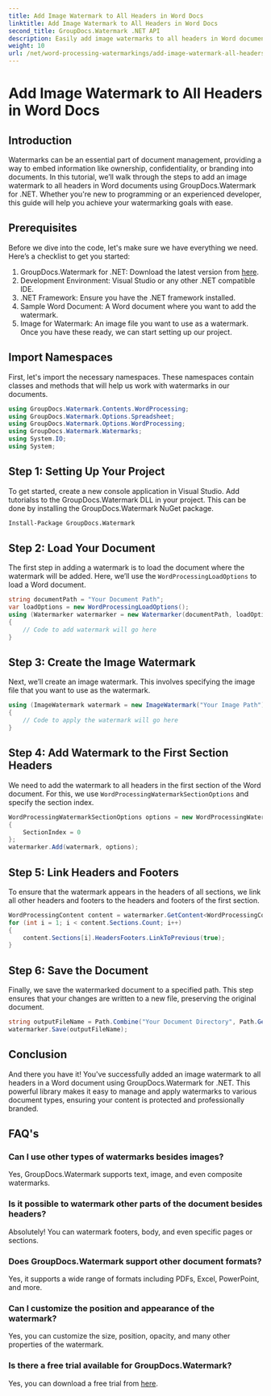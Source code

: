 ```yaml
---
title: Add Image Watermark to All Headers in Word Docs
linktitle: Add Image Watermark to All Headers in Word Docs
second_title: GroupDocs.Watermark .NET API
description: Easily add image watermarks to all headers in Word documents using GroupDocs.Watermark for .NET. Follow our step-by-step guide with detailed code examples.
weight: 10
url: /net/word-processing-watermarkings/add-image-watermark-all-headers-word-docs/
---
```


# Add Image Watermark to All Headers in Word Docs

## Introduction
Watermarks can be an essential part of document management, providing a way to embed information like ownership, confidentiality, or branding into documents. In this tutorial, we’ll walk through the steps to add an image watermark to all headers in Word documents using GroupDocs.Watermark for .NET. Whether you're new to programming or an experienced developer, this guide will help you achieve your watermarking goals with ease.
## Prerequisites
Before we dive into the code, let's make sure we have everything we need. Here’s a checklist to get you started:
1. GroupDocs.Watermark for .NET: Download the latest version from [here](https://releases.groupdocs.com/Watermark/net/).
2. Development Environment: Visual Studio or any other .NET compatible IDE.
3. .NET Framework: Ensure you have the .NET framework installed.
4. Sample Word Document: A Word document where you want to add the watermark.
5. Image for Watermark: An image file you want to use as a watermark.
Once you have these ready, we can start setting up our project.
## Import Namespaces
First, let's import the necessary namespaces. These namespaces contain classes and methods that will help us work with watermarks in our documents.
```csharp
using GroupDocs.Watermark.Contents.WordProcessing;
using GroupDocs.Watermark.Options.Spreadsheet;
using GroupDocs.Watermark.Options.WordProcessing;
using GroupDocs.Watermark.Watermarks;
using System.IO;
using System;
```
## Step 1: Setting Up Your Project
To get started, create a new console application in Visual Studio. Add tutorialss to the GroupDocs.Watermark DLL in your project. This can be done by installing the GroupDocs.Watermark NuGet package.
```bash
Install-Package GroupDocs.Watermark
```
## Step 2: Load Your Document
The first step in adding a watermark is to load the document where the watermark will be added. Here, we’ll use the `WordProcessingLoadOptions` to load a Word document.
```csharp
string documentPath = "Your Document Path";
var loadOptions = new WordProcessingLoadOptions();
using (Watermarker watermarker = new Watermarker(documentPath, loadOptions))
{
    // Code to add watermark will go here
}
```
## Step 3: Create the Image Watermark
Next, we’ll create an image watermark. This involves specifying the image file that you want to use as the watermark.
```csharp
using (ImageWatermark watermark = new ImageWatermark("Your Image Path"))
{
    // Code to apply the watermark will go here
}
```
## Step 4: Add Watermark to the First Section Headers
We need to add the watermark to all headers in the first section of the Word document. For this, we use `WordProcessingWatermarkSectionOptions` and specify the section index.
```csharp
WordProcessingWatermarkSectionOptions options = new WordProcessingWatermarkSectionOptions
{
    SectionIndex = 0
};
watermarker.Add(watermark, options);
```
## Step 5: Link Headers and Footers
To ensure that the watermark appears in the headers of all sections, we link all other headers and footers to the headers and footers of the first section.
```csharp
WordProcessingContent content = watermarker.GetContent<WordProcessingContent>();
for (int i = 1; i < content.Sections.Count; i++)
{
    content.Sections[i].HeadersFooters.LinkToPrevious(true);
}
```
## Step 6: Save the Document
Finally, we save the watermarked document to a specified path. This step ensures that your changes are written to a new file, preserving the original document.
```csharp
string outputFileName = Path.Combine("Your Document Directory", Path.GetFileName(documentPath));
watermarker.Save(outputFileName);
```
## Conclusion
And there you have it! You've successfully added an image watermark to all headers in a Word document using GroupDocs.Watermark for .NET. This powerful library makes it easy to manage and apply watermarks to various document types, ensuring your content is protected and professionally branded.
## FAQ's
### Can I use other types of watermarks besides images?
Yes, GroupDocs.Watermark supports text, image, and even composite watermarks.
### Is it possible to watermark other parts of the document besides headers?
Absolutely! You can watermark footers, body, and even specific pages or sections.
### Does GroupDocs.Watermark support other document formats?
Yes, it supports a wide range of formats including PDFs, Excel, PowerPoint, and more.
### Can I customize the position and appearance of the watermark?
Yes, you can customize the size, position, opacity, and many other properties of the watermark.
### Is there a free trial available for GroupDocs.Watermark?
Yes, you can download a free trial from [here](https://releases.groupdocs.com/).
